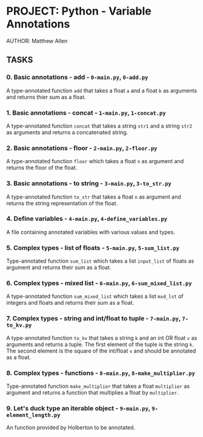 # PROJECT: Python - Variable Annotations

AUTHOR: Matthew Allen

## TASKS

### 0. Basic annotations - add - `0-main.py`, `0-add.py`

A type-annotated function `add` that takes a float `a` and a float `b` as arguments and returns thier sum as a float.

### 1. Basic annotations - concat - `1-main.py`, `1-concat.py`

A type-annotated function `concat` that takes a string `str1` and a string `str2` as arguments and returns a concatenated string.

### 2. Basic annotations - floor - `2-main.py`, `2-floor.py`

A type-annotated function `floor` which takes a float `n` as argument and returns the floor of the float.

### 3. Basic annotations - to string - `3-main.py`, `3-to_str.py`

A type-annotated function `to_str` that takes a float `n` as argument and returns the string representation of the float.

### 4. Define variables - `4-main.py`, `4-define_variables.py`

A file containing annotated variables with various values and types.

### 5. Complex types - list of floats - `5-main.py`, `5-sum_list.py`

Type-annotated function `sum_list` which takes a list `input_list` of floats as argument and returns their sum as a float.

### 6. Complex types - mixed list - `6-main.py`, `6-sum_mixed_list.py`

A type-annotated function `sum_mixed_list` which takes a list `mxd_lst` of integers and floats and returns their sum as a float.

### 7. Complex types - string and int/float to tuple - `7-main.py`, `7-to_kv.py`

A type-annotated function `to_kv` that takes a string `k` and an int OR float `v` as arguments and returns a tuple.  The first element of the tuple is the string `k`.  The second element is the square of the int/float `v` and should be annotated as a float.

### 8. Complex types - functions - `8-main.py`, `8-make_multiplier.py`

Type-annotated function `make_multiplier` that takes a float `multiplier` as argument and returns a function that multiplies a float by `multiplier`.

### 9. Let's duck type an iterable object - `9-main.py`, `9-element_length.py`

An function provided by Holberton to be annotated.

